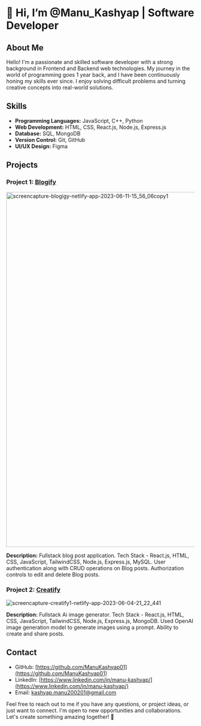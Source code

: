 # 👋 Hi, I’m @Manu_Kashyap | Software Developer

<!---
ManuKashyap01/ManuKashyap01 is a ✨ special ✨ repository because its `README.md` (this file) appears on your GitHub profile.
You can click the Preview link to take a look at your changes.
--->

## About Me

Hello! I'm a passionate and skilled software developer with a strong background in Frontend and Backend web technologies. My journey in the world of programming goes 1 year back, and I have been continuously honing my skills ever since. I enjoy solving difficult problems and turning creative concepts into real-world solutions.

## Skills

- **Programming Languages:** JavaScript, C++, Python
- **Web Development:** HTML, CSS, React.js, Node.js, Express.js
- **Database:** SQL, MongoDB
- **Version Control:** Git, GitHub
- **UI/UX Design:** Figma

## Projects

### Project 1: [Blogify](https://blogigy.netlify.app/)
<img width="948" alt="screencapture-blogigy-netlify-app-2023-06-11-15_56_06copy1" src="https://github.com/ManuKashyap01/ManuKashyap01/assets/76866512/8852c9c4-4084-4223-bdd8-5595f4286b7e">

 <!-- Replace 'link_to_project1_image' with the actual image URL -->

**Description:** Fullstack blog post application. Tech Stack - React.js, HTML, CSS, JavaScript, TailwindCSS, Node.js, Express.js, MySQL. User authentication along with CRUD operations on Blog posts. Authorization controls to edit and delete Blog posts.

### Project 2: [Creatify](https://creatify1.netlify.app/)
![screencapture-creatify1-netlify-app-2023-06-04-21_22_441](https://github.com/ManuKashyap01/ManuKashyap01/assets/76866512/c9dd21a8-02bd-4893-be38-53f30731999c)

<!-- Replace 'link_to_project2_image' with the actual image URL -->

**Description:** Fullstack Ai image generator. Tech Stack - React.js, HTML, CSS, JavaScript, TailwindCSS, Node.js, Express.js, MongoDB. Used OpenAI image generation model to generate images using a prompt. Ability to create and share posts.

## Contact

- GitHub: [https://github.com/ManuKashyap01](https://github.com/ManuKashyap01)
- LinkedIn: [https://www.linkedin.com/in/manu-kashyap/](https://www.linkedin.com/in/manu-kashyap/)
- Email: [kashyap.manu200201@gmail.com](mailto:kashyap.manu200201@gmail.com)

Feel free to reach out to me if you have any questions, or project ideas, or just want to connect. I'm open to new opportunities and collaborations. Let's create something amazing together! 🚀

